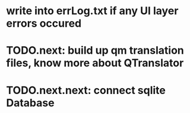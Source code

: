 # write into errLog.txt if any UI layer errors occured

# TODO.next: build up qm translation files, know more about QTranslator

# TODO.next.next: connect sqlite Database